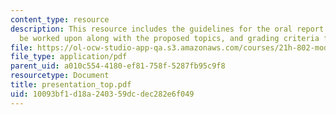 ```yaml
---
content_type: resource
description: This resource includes the guidelines for the oral report which is to
  be worked upon along with the proposed topics, and grading criteria for the report.
file: https://ol-ocw-studio-app-qa.s3.amazonaws.com/courses/21h-802-modern-latin-america-1808-present-revolution-dictatorship-democracy-spring-2005/10093bf1d18a240359dcdec282e6f049_presentation_top.pdf
file_type: application/pdf
parent_uid: a010c554-4180-ef81-758f-5287fb95c9f8
resourcetype: Document
title: presentation_top.pdf
uid: 10093bf1-d18a-2403-59dc-dec282e6f049
---
```

